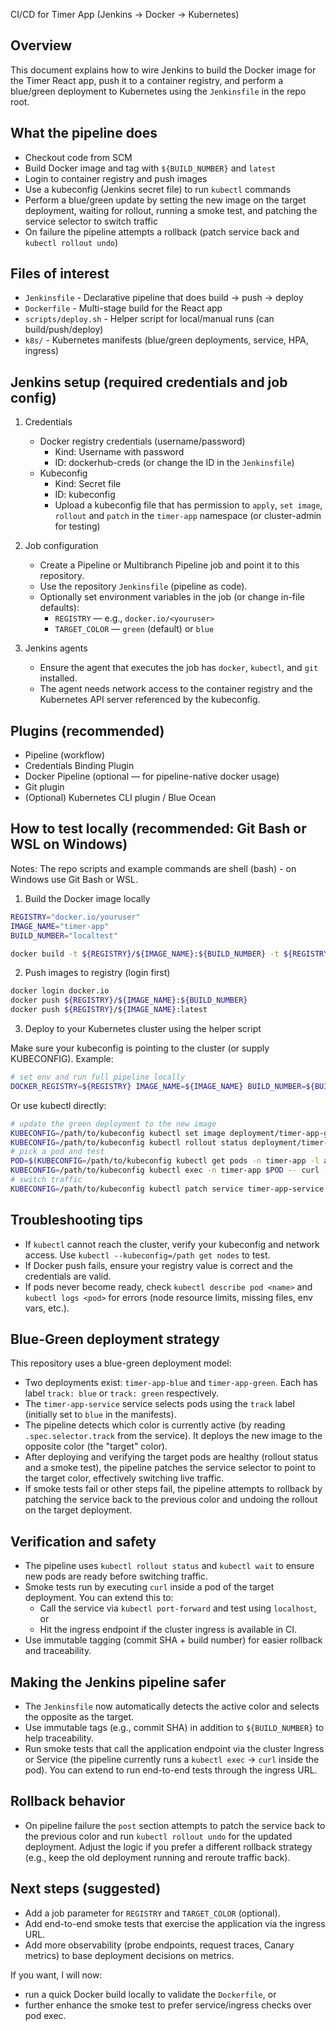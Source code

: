 CI/CD for Timer App (Jenkins -> Docker -> Kubernetes)

Overview
--------
This document explains how to wire Jenkins to build the Docker image for the Timer React app, push it to a container registry, and perform a blue/green deployment to Kubernetes using the `Jenkinsfile` in the repo root.

What the pipeline does
----------------------
- Checkout code from SCM
- Build Docker image and tag with `${BUILD_NUMBER}` and `latest`
- Login to container registry and push images
- Use a kubeconfig (Jenkins secret file) to run `kubectl` commands
- Perform a blue/green update by setting the new image on the target deployment, waiting for rollout, running a smoke test, and patching the service selector to switch traffic
- On failure the pipeline attempts a rollback (patch service back and `kubectl rollout undo`)

Files of interest
-----------------
- `Jenkinsfile` - Declarative pipeline that does build → push → deploy
- `Dockerfile` - Multi-stage build for the React app
- `scripts/deploy.sh` - Helper script for local/manual runs (can build/push/deploy)
- `k8s/` - Kubernetes manifests (blue/green deployments, service, HPA, ingress)

Jenkins setup (required credentials and job config)
--------------------------------------------------
1) Credentials
   - Docker registry credentials (username/password)
     - Kind: Username with password
     - ID: dockerhub-creds (or change the ID in the `Jenkinsfile`)
   - Kubeconfig
     - Kind: Secret file
     - ID: kubeconfig
     - Upload a kubeconfig file that has permission to `apply`, `set image`, `rollout` and `patch` in the `timer-app` namespace (or cluster-admin for testing)

2) Job configuration
   - Create a Pipeline or Multibranch Pipeline job and point it to this repository.
   - Use the repository `Jenkinsfile` (pipeline as code).
   - Optionally set environment variables in the job (or change in-file defaults):
     - `REGISTRY` — e.g., `docker.io/<youruser>`
     - `TARGET_COLOR` — `green` (default) or `blue`

3) Jenkins agents
   - Ensure the agent that executes the job has `docker`, `kubectl`, and `git` installed.
   - The agent needs network access to the container registry and the Kubernetes API server referenced by the kubeconfig.

Plugins (recommended)
---------------------
- Pipeline (workflow)
- Credentials Binding Plugin
- Docker Pipeline (optional — for pipeline-native docker usage)
- Git plugin
- (Optional) Kubernetes CLI plugin / Blue Ocean

How to test locally (recommended: Git Bash or WSL on Windows)
-------------------------------------------------------------
Notes: The repo scripts and example commands are shell (bash) - on Windows use Git Bash or WSL.

1) Build the Docker image locally

```bash
REGISTRY="docker.io/youruser"
IMAGE_NAME="timer-app"
BUILD_NUMBER="localtest"

docker build -t ${REGISTRY}/${IMAGE_NAME}:${BUILD_NUMBER} -t ${REGISTRY}/${IMAGE_NAME}:latest .
```

2) Push images to registry (login first)

```bash
docker login docker.io
docker push ${REGISTRY}/${IMAGE_NAME}:${BUILD_NUMBER}
docker push ${REGISTRY}/${IMAGE_NAME}:latest
```

3) Deploy to your Kubernetes cluster using the helper script

Make sure your kubeconfig is pointing to the cluster (or supply KUBECONFIG). Example:

```bash
# set env and run full pipeline locally
DOCKER_REGISTRY=${REGISTRY} IMAGE_NAME=${IMAGE_NAME} BUILD_NUMBER=${BUILD_NUMBER} NAMESPACE=timer-app ./scripts/deploy.sh full
```

Or use kubectl directly:

```bash
# update the green deployment to the new image
KUBECONFIG=/path/to/kubeconfig kubectl set image deployment/timer-app-green timer-app=${REGISTRY}/${IMAGE_NAME}:${BUILD_NUMBER} -n timer-app
KUBECONFIG=/path/to/kubeconfig kubectl rollout status deployment/timer-app-green -n timer-app --timeout=300s
# pick a pod and test
POD=$(KUBECONFIG=/path/to/kubeconfig kubectl get pods -n timer-app -l app=timer-app,track=green -o jsonpath='{.items[-1].metadata.name}')
KUBECONFIG=/path/to/kubeconfig kubectl exec -n timer-app $POD -- curl -f http://localhost:80
# switch traffic
KUBECONFIG=/path/to/kubeconfig kubectl patch service timer-app-service -n timer-app --type=merge -p '{"spec":{"selector":{"app":"timer-app","track":"green"}}}'
```

Troubleshooting tips
--------------------
- If `kubectl` cannot reach the cluster, verify your kubeconfig and network access. Use `kubectl --kubeconfig=/path get nodes` to test.
- If Docker push fails, ensure your registry value is correct and the credentials are valid.
- If pods never become ready, check `kubectl describe pod <name>` and `kubectl logs <pod>` for errors (node resource limits, missing files, env vars, etc.).

Blue-Green deployment strategy
------------------------------
This repository uses a blue-green deployment model:

- Two deployments exist: `timer-app-blue` and `timer-app-green`. Each has label `track: blue` or `track: green` respectively.
- The `timer-app-service` service selects pods using the `track` label (initially set to `blue` in the manifests).
- The pipeline detects which color is currently active (by reading `.spec.selector.track` from the service). It deploys the new image to the opposite color (the "target" color).
- After deploying and verifying the target pods are healthy (rollout status and a smoke test), the pipeline patches the service selector to point to the target color, effectively switching live traffic.
- If smoke tests fail or other steps fail, the pipeline attempts to rollback by patching the service back to the previous color and undoing the rollout on the target deployment.

Verification and safety
-----------------------
- The pipeline uses `kubectl rollout status` and `kubectl wait` to ensure new pods are ready before switching traffic.
- Smoke tests run by executing `curl` inside a pod of the target deployment. You can extend this to:
  - Call the service via `kubectl port-forward` and test using `localhost`, or
  - Hit the ingress endpoint if the cluster ingress is available in CI.
- Use immutable tagging (commit SHA + build number) for easier rollback and traceability.

Making the Jenkins pipeline safer
--------------------------------
- The `Jenkinsfile` now automatically detects the active color and selects the opposite as the target.
- Use immutable tags (e.g., commit SHA) in addition to `${BUILD_NUMBER}` to help traceability.
- Run smoke tests that call the application endpoint via the cluster Ingress or Service (the pipeline currently runs a `kubectl exec` -> `curl` inside the pod). You can extend to run end-to-end tests through the ingress URL.

Rollback behavior
-----------------
- On pipeline failure the `post` section attempts to patch the service back to the previous color and run `kubectl rollout undo` for the updated deployment. Adjust the logic if you prefer a different rollback strategy (e.g., keep the old deployment running and reroute traffic back).

Next steps (suggested)
----------------------
- Add a job parameter for `REGISTRY` and `TARGET_COLOR` (optional).
- Add end-to-end smoke tests that exercise the application via the ingress URL.
- Add more observability (probe endpoints, request traces, Canary metrics) to base deployment decisions on metrics.

If you want, I will now:
- run a quick Docker build locally to validate the `Dockerfile`, or
- further enhance the smoke test to prefer service/ingress checks over pod exec.

